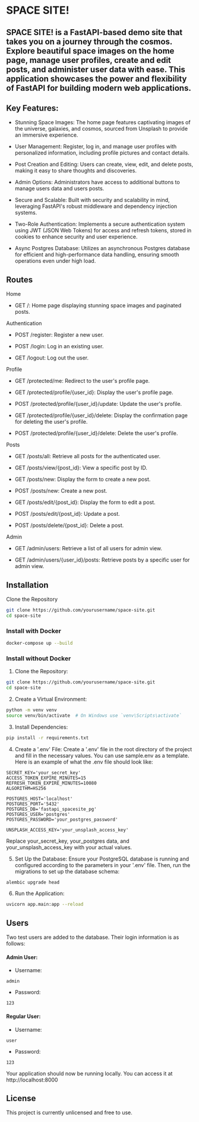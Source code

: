 # SPACE SITE!
## SPACE SITE! is a FastAPI-based demo site that takes you on a journey through the cosmos. Explore beautiful space images on the home page, manage user profiles, create and edit posts, and administer user data with ease. This application showcases the power and flexibility of FastAPI for building modern web applications.

## Key Features:
- Stunning Space Images: The home page features captivating images of the universe, galaxies, and cosmos, sourced from Unsplash to provide an immersive experience.

- User Management: Register, log in, and manage user profiles with personalized information, including profile pictures and contact details.

- Post Creation and Editing: Users can create, view, edit, and delete posts, making it easy to share thoughts and discoveries.

- Admin Options: Administrators have access to additional buttons to manage users data and users posts.

- Secure and Scalable: Built with security and scalability in mind, leveraging FastAPI's robust middleware and dependency injection systems.

- Two-Role Authentication: Implements a secure authentication system using JWT (JSON Web Tokens) for access and refresh tokens, stored in cookies to enhance security and user experience.

- Async Postgres Database: Utilizes an asynchronous Postgres database for efficient and high-performance data handling, ensuring smooth operations even under high load.

## Routes
Home
- GET /: Home page displaying stunning space images and paginated posts.

Authentication
- POST /register: Register a new user.

- POST /login: Log in an existing user.

- GET /logout: Log out the user.

Profile
- GET /protected/me: Redirect to the user's profile page.

- GET /protected/profile/{user_id}: Display the user's profile page.

- POST /protected/profile/{user_id}/update: Update the user's profile.

- GET /protected/profile/{user_id}/delete: Display the confirmation page for deleting the user's profile.

- POST /protected/profile/{user_id}/delete: Delete the user's profile.

Posts
- GET /posts/all: Retrieve all posts for the authenticated user.

- GET /posts/view/{post_id}: View a specific post by ID.

- GET /posts/new: Display the form to create a new post.

- POST /posts/new: Create a new post.

- GET /posts/edit/{post_id}: Display the form to edit a post.

- POST /posts/edit/{post_id}: Update a post.

- POST /posts/delete/{post_id}: Delete a post.

Admin
- GET /admin/users: Retrieve a list of all users for admin view.

- GET /admin/users/{user_id}/posts: Retrieve posts by a specific user for admin view.

## Installation
Clone the Repository

```bash
git clone https://github.com/yourusername/space-site.git
cd space-site
```

### Install with Docker

```bash
docker-compose up --build
```


### Install without Docker

1. Clone the Repository:

```bash
git clone https://github.com/yourusername/space-site.git
cd space-site
```
2. Create a Virtual Environment:
```bash
python -m venv venv
source venv/bin/activate  # On Windows use `venv\Scripts\activate`
```
3. Install Dependencies:
```bash
pip install -r requirements.txt
```
4. Create a '.env' File:
Create a '.env' file in the root directory of the project and fill in the necessary values. You can use sample.env as a template. Here is an example of what the .env file should look like:
```dotenv
SECRET_KEY='your_secret_key'
ACCESS_TOKEN_EXPIRE_MINUTES=15
REFRESH_TOKEN_EXPIRE_MINUTES=10080
ALGORITHM=HS256

POSTGRES_HOST='localhost'
POSTGRES_PORT='5432'
POSTGRES_DB='fastapi_spacesite_pg'
POSTGRES_USER='postgres'
POSTGRES_PASSWORD='your_postgres_password'

UNSPLASH_ACCESS_KEY='your_unsplash_access_key'
```
Replace your_secret_key, your_postgres data, and your_unsplash_access_key with your actual values.

5. Set Up the Database:
Ensure your PostgreSQL database is running and configured according to the parameters in your '.env' file. Then, run the migrations to set up the database schema:

```bash
alembic upgrade head
```

6. Run the Application:
```bash
uvicorn app.main:app --reload
```

## Users

Two test users are added to the database. Their login information is as follows:

#### Admin User:
- Username: 
```
admin
```
- Password: 
```
123
```
#### Regular User:
- Username: 
```
user
```
- Password: 
```
123
```

Your application should now be running locally. You can access it at http://localhost:8000

## License
This project is currently unlicensed and free to use.
